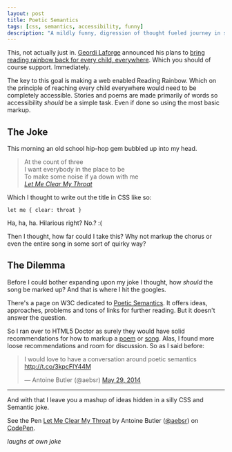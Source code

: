 ```yaml
---
layout: post
title: Poetic Semantics
tags: [css, semantics, accessibility, funny]
description: "A mildly funny, digression of thought fueled journey in search of the perfect markup for poems and lyrics."
---
```


This, not actually just in. [Geordi Laforge](http://en.wikipedia.org/wiki/Geordi_La_Forge) announced his plans to [bring reading rainbow back for every child, everywhere](https://www.kickstarter.com/projects/readingrainbow/bring-reading-rainbow-back-for-every-child-everywh). Which you should of course support. Immediately.

The key to this goal is making a web enabled Reading Rainbow. Which on the principle of reaching every child everywhere would need to be completely accessible. Stories and poems are made primarily of words so accessibility *should* be a simple task. Even if done so using the most basic markup.

## The Joke

This morning an old school hip-hop gem bubbled up into my head.

> At the count of three <br>
I want everybody in the place to be<br>
To make some noise if ya down with me<br>
*[Let Me Clear My Throat](http://rapgenius.com/Dj-kool-let-me-clear-my-throat-lyrics)*

Which I thought to write out the title in CSS like so:

`let me { clear: throat }`

Ha, ha, ha. Hilarious right? No.? :(

Then I thought, how far could I take this? Why not markup the chorus or even the entire song in some sort of quirky way?

## The Dilemma

Before I could bother expanding upon my joke I thought, how *should* the song be marked up? And that is where I hit the googles.

There's a page on W3C dedicated to [Poetic Semantics](http://www.w3.org/html/wg/wiki/PoeticSemantics#head-3cf2cce512593d782f466385b73f1272d7848e53:_detailed_discussion_of_poetic_markup_alternatives). It offers ideas, approaches, problems and tons of links for further reading. But it doesn't answer the question.

So I ran over to HTML5 Doctor as surely they would have solid recommendations for how to markup a [poem](http://html5doctor.com/search/?q=poem) or [song](http://html5doctor.com/search/?q=song). Alas, I found more loose recommendations and room for discussion. So as I said before:

<blockquote class="twitter-tweet" lang="en"><p>I would love to have a conversation around poetic semantics <a href="http://t.co/3kpcFIY44M">http://t.co/3kpcFIY44M</a></p>&mdash; Antoine Butler (@aebsr) <a href="https://twitter.com/aebsr/statuses/472017824178012160">May 29, 2014</a></blockquote>
<script async src="//platform.twitter.com/widgets.js" charset="utf-8"></script>

---

And with that I leave you a mashup of ideas hidden in a silly CSS and Semantic joke.

<p data-height="268" data-theme-id="6382" data-slug-hash="CIulE" data-default-tab="result" class='codepen'>See the Pen <a href='http://codepen.io/aebsr/pen/CIulE/'>Let Me Clear My Throat</a> by Antoine Butler (<a href='http://codepen.io/aebsr'>@aebsr</a>) on <a href='http://codepen.io'>CodePen</a>.</p>
<script async src="//codepen.io/assets/embed/ei.js"></script>

*laughs at own joke*
